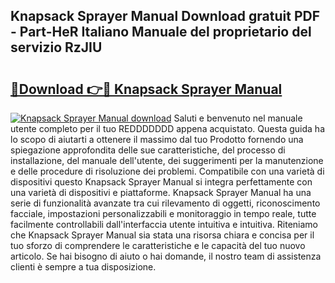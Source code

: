 ## Knapsack Sprayer Manual Download gratuit PDF - Part-HeR Italiano Manuale del proprietario del servizio RzJIU

# <h2><a href="http://dffff8.blite.top/?on=Knapsack+Sprayer+Manual">🔗Download 👉🔴 Knapsack Sprayer Manual</a></h2>

[![Knapsack Sprayer Manual download](https://i.imgur.com/lujVjoI.png)](http://dffff8.blite.top/?on=Knapsack+Sprayer+Manual)
Saluti e benvenuto nel manuale utente completo per il tuo REDDDDDDD appena acquistato. Questa guida ha lo scopo di aiutarti a ottenere il massimo dal tuo Prodotto fornendo una spiegazione approfondita delle sue caratteristiche, del processo di installazione, del manuale dell'utente, dei suggerimenti per la manutenzione e delle procedure di risoluzione dei problemi. Compatibile con una varietà di dispositivi questo Knapsack Sprayer Manual si integra perfettamente con una varietà di dispositivi e piattaforme. Knapsack Sprayer Manual ha una serie di funzionalità avanzate tra cui rilevamento di oggetti, riconoscimento facciale, impostazioni personalizzabili e monitoraggio in tempo reale, tutte facilmente controllabili dall'interfaccia utente intuitiva e intuitiva. Riteniamo che Knapsack Sprayer Manual sia stata una risorsa chiara e concisa per il tuo sforzo di comprendere le caratteristiche e le capacità del tuo nuovo articolo. Se hai bisogno di aiuto o hai domande, il nostro team di assistenza clienti è sempre a tua disposizione.
